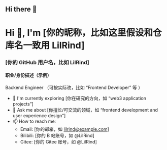 ## Hi there 👋

# Hi 👋, I'm [你的昵称，比如这里假设和仓库名一致用 LilRind]
### [你的 GitHub 用户名，比如 LilRind]
#### 职业/身份描述（示例）
Backend Engineer （可按实际改，比如 “Frontend Developer” 等 ）

- 🌟 I'm currently exploring [你在研究的方向，如 “web3 application projects”] 
- 📩 Ask me about [你擅长/可交流的领域，如 “frontend development and user experience design”]
- 📫 How to reach me: 
  - Email: [你的邮箱，如 lilrind@example.com] 
  - Bilibili: [你的 B 站账号，如 @LilRind] 
  - Gitee: [你的 Gitee 账号，如 @LilRind] 

<!--
**LilRind/LilRind** is a ✨ _special_ ✨ repository because its `README.md` (this file) appears on your GitHub profile.

Here are some ideas to get you started:

- 🔭 I’m currently working on ...
- 🌱 I’m currently learning ...
- 👯 I’m looking to collaborate on ...
- 🤔 I’m looking for help with ...
- 💬 Ask me about ...
- 📫 How to reach me: ...
- 😄 Pronouns: ...
- ⚡ Fun fact: ...
-->

